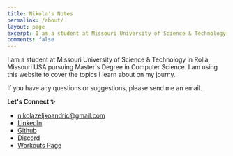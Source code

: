 ```yaml
---
title: Nikola's Notes
permalink: /about/
layout: page
excerpt: I am a student at Missouri University of Science & Technology in Rolla, Missouri USA pursuing Master's Degree in Computer Science. I am using this website to cover the topics I learn about on my journy. 
comments: false
---
```


I am a student at Missouri University of Science & Technology in Rolla, Missouri USA pursuing Master's Degree in Computer Science. I am using this website to cover the topics I learn about on my journy. 

If you have any questions or suggestions, please send me an email.

**Let's Connect ✨**

- nikolazeljkoandric@gmail.com
- [LinkedIn](https://www.linkedin.com/in/nikola-andric-128597179/)
- [Github](github.com/NikolaAndro)
- [Discord](https://discord.gg/m2YbK5RN)
- [Workouts Page](https://nikolaandro.github.io/Workouts_Page/)
